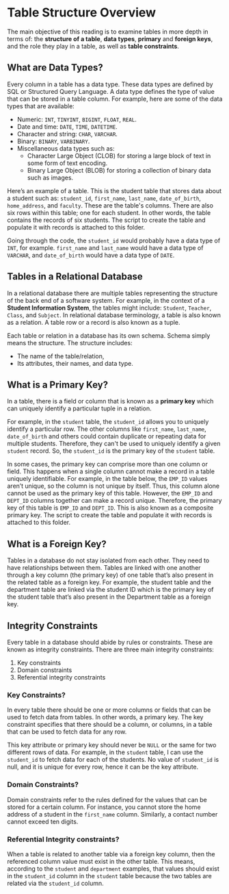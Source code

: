 # Table Structure Overview

The main objective of this reading is to examine tables in more depth in terms of: the **structure of a table**, **data types**, **primary** and **foreign keys**, and the role they play in a table, as well as **table constraints**. 


## What are Data Types? 

Every column in a table has a data type. These data types are defined by SQL or Structured Query Language. A data type defines the type of value that can be stored in a table column. For example, here are some of the data types that are available: 

  + Numeric: `INT`, `TINYINT`, `BIGINT`, `FLOAT`, `REAL`. 
  + Date and time: `DATE`, `TIME`, `DATETIME`. 
  + Character and string: `CHAR`, `VARCHAR`. 
  + Binary: `BINARY`, `VARBINARY`. 
  + Miscellaneous data types such as:
    + Character Large Object (CLOB) for storing a large block of text in some form of text encoding.   
    + Binary Large Object (BLOB) for storing a collection of binary data such as images.

Here’s an example of a table. This is the student table that stores data about a student such as: `student_id`, `first_name`, `last_name`, `date_of_birth`, `home_address`, and `faculty`. These are the table's columns. There are also six rows within this table; one for each student. In other words, the table contains the records of six students. The script to create the table and populate it with records is attached to this folder.

Going through the code, the `student_id` would probably have a data type of `INT`, for example. `first_name` and `last_name` would have a data type of `VARCHAR`, and `date_of_birth` would have a data type of `DATE`.


## Tables in a Relational Database 

In a relational database there are multiple tables representing the structure of the back end of a software system. For example, in the context of a **Student Information System**, the tables might include: `Student`, `Teacher`, `Class`, and `Subject`. In relational database terminology, a table is also known as a relation. A table row or a record is also known as a tuple.

Each table or relation in a database has its own schema. Schema simply means the structure. The structure includes:

  + The name of the table/relation,
  + Its attributes, their names, and data type.


## What is a Primary Key? 

In a table, there is a field or column that is known as a **primary key** which can uniquely identify a particular tuple in a relation. 

For example, in the `student` table, the `student_id` allows you to uniquely identify a particular row. The other columns like `first_name`, `last_name`, `date_of_birth` and others could contain duplicate or repeating data for multiple students. Therefore, they can't be used to uniquely identify a given `student` record. So, the `student_id` is the primary key of the `student` table. 

In some cases, the primary key can comprise more than one column or field. This happens when a single column cannot make a record in a table uniquely identifiable. For example, in the table below, the `EMP_ID` values aren’t unique, so the column is not unique by itself. Thus, this column alone cannot be used as the primary key of this table. However, the `EMP_ID` and `DEPT_ID` columns together can make a record unique. Therefore, the primary key of this table is `EMP_ID` and `DEPT_ID`. This is also known as a composite primary key. The script to create the table and populate it with records is attached to this folder.


## What is a Foreign Key? 

Tables in a database do not stay isolated from each other. They need to have relationships between them. Tables are linked with one another through a key column (the primary key) of one table that’s also present in the related table as a foreign key. For example, the student table and the department table are linked via the student ID which is the primary key of the student table that’s also present in the Department table as a foreign key.


## Integrity Constraints 

Every table in a database should abide by rules or constraints. These are known as integrity constraints. There are three main integrity constraints:

  1. Key constraints
  2. Domain constraints
  3. Referential integrity constraints


### Key Constraints? 

In every table there should be one or more columns or fields that can be used to fetch data from tables. In other words, a primary key. The key constraint specifies that there should be a column, or columns, in a table that can be used to fetch data for any row. 

This key attribute or primary key should never be `NULL` or the same for two different rows of data. For example, in the `student` table, I can use the `student_id` to fetch data for each of the students. No value of `student_id` is null, and it is unique for every row, hence it can be the key attribute. 


### Domain Constraints? 

Domain constraints refer to the rules defined for the values that can be stored for a certain column. For instance, you cannot store the home address of a student in the `first_name` column. Similarly, a contact number cannot exceed ten digits.


### Referential Integrity constraints?

When a table is related to another table via a foreign key column, then the referenced column value must exist in the other table. This means, according to the `student` and `department` examples, that values should exist in the `student_id` column in the `student` table because the two tables are related via the `student_id` column.
